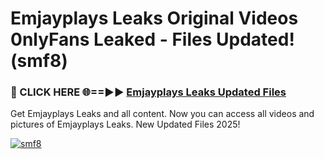 # Emjayplays Leaks Original Videos 0nlyFans Leaked - Files Updated! (smf8)

<h3>🔴 CLICK HERE 🌐==►► <a href="https://tinyurl.com/ms9xzufz" rel="nofollow">Emjayplays Leaks Updated Files</a></h3>

Get Emjayplays Leaks and all content. Now you can access all videos and pictures of Emjayplays Leaks. New Updated Files 2025!

[![smf8](https://i.imgur.com/PQ7UWWw.gif)](https://tinyurl.com/ms9xzufz)
